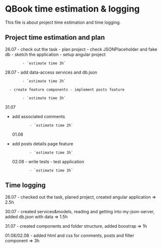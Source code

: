 # QBook time estimation & logging

This file is about project time estimation and time logging.

## Project time estimation and plan

26.07 - check out the task - plan project - check JSONPlaceholder and fake db - sketch the application - setup angular project

            - `estimate time 3h`

28.07 - add data-access services and db.json

            - `estimate time 2h`

      - create feature components - implement posts feature

            - `estimate time 3h`

31.07

- add associated comments

              - `estimate time 2h`

  01.08

- add posts details page feature

              - `estimate time 3h`

  02.08 - write tests - test application

              - `estimate time 3h`

## Time logging

26.07 - checked out the task, planed project, created angular application => 2.5h

30.07 - created services&models, reading and getting into my-json-server, added db.json with data => 1.5h

31.07 - created components and folder structure, added boostrap => 1h

01.08/02.08 - added html and css for comments, posts and filter component => 3h
